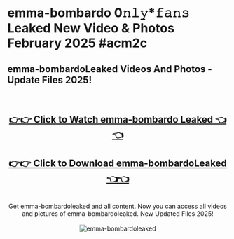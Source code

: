 # emma-bombardo 0𝚗𝚕𝚢*𝚏𝚊𝚗𝚜 Leaked New Video & Photos February 2025 #acm2c

<h2>emma-bombardoLeaked Videos And Photos - Update Files 2025!</h2>
<br>
<div align="center">
<h2><a href="https://mediaupload.pro?title=emma-bombardo&ref=11F" rel="nofollow">👉👉 Click to Watch emma-bombardo Leaked 👈👈</a></h2>
<h2><a href="https://mediaupload.pro?title=emma-bombardo&ref=11F" rel="nofollow">👉👉 Click to Download emma-bombardoLeaked 👈👈</a></h2>
<br>
Get emma-bombardoleaked and all content. Now you can access all videos and pictures of emma-bombardoleaked. New Updated Files 2025!
<br>
<br>
<a href="https://mediaupload.pro?title=emma-bombardo&ref=11F" rel="nofollow" data-target="animated-image.originalLink"><img src="https://i.ibb.co/Gkj2r4b/banner.png" alt="emma-bombardoleaked" style="max-width: 100%; display: inline-block;" data-target="animated-image.originalImage"></a>
</div>
<br>


